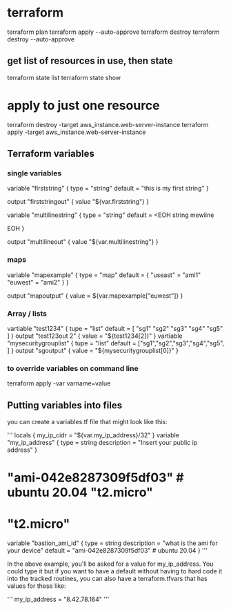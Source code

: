 
# terraform

terraform plan
terraform apply  --auto-approve 
terraform destroy 
terraform destroy --auto-approve 

## get list of resources in use, then state
terraform state list
terraform state show


# apply to just one resource

terraform destroy -target aws_instance.web-server-instance
terraform apply -target aws_instance.web-server-instance


## Terraform variables



### single variables
variable "firststring" {
    type = "string"
    default = "this is my first string"
}

output "firststringout" {
    value "${var.firststring"}
}

variable "multilinestring" {
    type = "string"
    default = <EOH
    string
    mewline
    
EOH
}

output "multilineout" {
    value "${var.multilinestring"}
}

### maps
variable "mapexample" {
    type = "map"
    default = {
        "useast" = "ami1"
        "euwest" = "ami2"
    }
}

output "mapoutput" {
    value = ${var.mapexample["euwest"]}
}

### Array / lists
vartiable "test1234" {
    tupe = "list"
    default = [
        "sg1"
        "sg2"
        "sg3"
        "sg4"
        "sg5"
        ]
}
output "test123out 2" {
    value = "${test1234[2]}"
}
vartiable "mysecuritygrouplist" {
    tupe = "list"
    default = ["sg1","sg2","sg3","sg4","sg5",     ]
}
output "sgoutput" {
    value = "${mysecuritygrouplist[0]}"
}

### to override variables on command line

terraform apply -var varname=value

## Putting variables into files
you can create a variables.tf file that might look like this:

'''
locals {
    my_ip_cidr = "${var.my_ip_address}/32"
}
variable "my_ip_address" {
    type = string
    description = "Insert your public ip address"
}

# "ami-042e8287309f5df03" # ubuntu 20.04 "t2.micro"
# "t2.micro"
variable "bastion_ami_id" {
    type = string
    description = "what is the ami for your device"
    default =  "ami-042e8287309f5df03" # ubuntu 20.04 
}
'''


In the above example, you'll be asked for a value for my_ip_address. You could 
type it but if you want to have a default without having to hard code it into the 
tracked routines, you can also have a terraform.tfvars that has values for these
like:

'''
my_ip_address = "8.42.78.164"
'''
